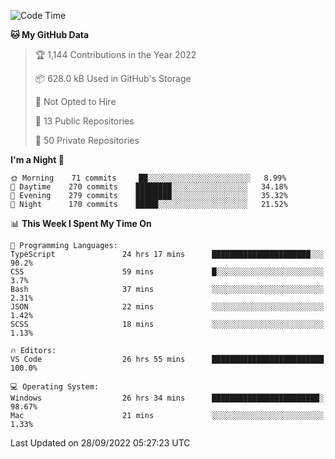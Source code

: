 <!--START_SECTION:waka-->
![Code Time](http://img.shields.io/badge/Code%20Time-3%2C034%20hrs%2053%20mins-blue)

**🐱 My GitHub Data** 

> 🏆 1,144 Contributions in the Year 2022
 > 
> 📦 628.0 kB Used in GitHub's Storage 
 > 
> 🚫 Not Opted to Hire
 > 
> 📜 13 Public Repositories 
 > 
> 🔑 50 Private Repositories  
 > 
**I'm a Night 🦉** 

```text
🌞 Morning    71 commits     ██░░░░░░░░░░░░░░░░░░░░░░░   8.99% 
🌆 Daytime    270 commits    ████████░░░░░░░░░░░░░░░░░   34.18% 
🌃 Evening    279 commits    ████████░░░░░░░░░░░░░░░░░   35.32% 
🌙 Night      170 commits    █████░░░░░░░░░░░░░░░░░░░░   21.52%

```


📊 **This Week I Spent My Time On** 

```text
💬 Programming Languages: 
TypeScript               24 hrs 17 mins      ██████████████████████░░░   90.2% 
CSS                      59 mins             █░░░░░░░░░░░░░░░░░░░░░░░░   3.7% 
Bash                     37 mins             ░░░░░░░░░░░░░░░░░░░░░░░░░   2.31% 
JSON                     22 mins             ░░░░░░░░░░░░░░░░░░░░░░░░░   1.42% 
SCSS                     18 mins             ░░░░░░░░░░░░░░░░░░░░░░░░░   1.13%

🔥 Editors: 
VS Code                  26 hrs 55 mins      █████████████████████████   100.0%

💻 Operating System: 
Windows                  26 hrs 34 mins      ████████████████████████░   98.67% 
Mac                      21 mins             ░░░░░░░░░░░░░░░░░░░░░░░░░   1.33%

```


 Last Updated on 28/09/2022 05:27:23 UTC
<!--END_SECTION:waka-->

